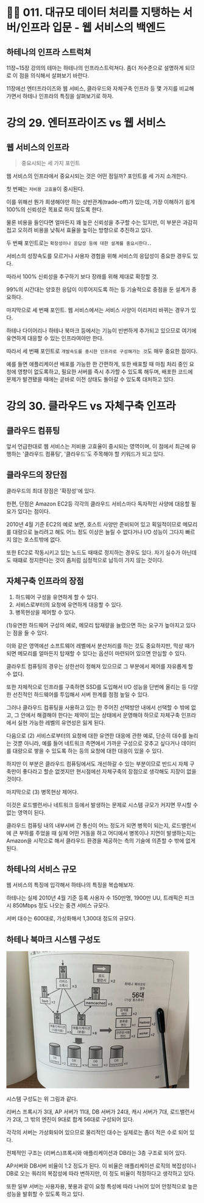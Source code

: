 # ✍🏻 011. 대규모 데이터 처리를 지탱하는 서버/인프라 입문 - 웹 서비스의 백엔드

## 하테나의 인프라 스트럭쳐
11장~15장 강의의 테마는 하테나의 인프라스트럭쳐다. 좀더 저수준으로 설명하게 되므로 이 점을 의식해서 살펴보기 바란다.

11장에선 엔터프라이즈와 웹 서비스, 클라우드와 자체구축 인프라 등 몇 가지를 비교해가면서 하테나 인프라의 특징을 살펴보기로 하자.

# 강의 29. 엔터프라이즈 vs 웹 서비스
## 웹 서비스의 인프라
> 중요시되는 세 가지 포인트

웹 서비스의 인프라에서 중요시되는 것은 어떤 점일까? 포인트를 세 가지 소개한다.

첫 번째는 `저비용 고효율`이 중시된다.

이를 위해선 뭔가 희생해야만 하는 상반관계(trade-off)가 있는데, 가장 이해하기 쉽게 100%의 신뢰성은 목표로 하지 않도록 한다.

물론 비용을 들인다면 얼마든지 꽤 높은 신뢰성을 추구할 수는 있지만, 이 부분은 과감히 접고 오히려 비용을 낮춰서 효율을 높이는 방향으로 추진하고 있다.

두 번째 포인트로는 `확장성이나 응답성 등에 대한 설계를 중요시한다.`. 

서비스의 성장속도를 모르거나 사용자 경험을 위해 서비스의 응답성이 중요한 경우도 있다.

따라서 100% 신뢰성을 추구하기 보다 장래를 위해 제대로 확장할 것.

99%의 시간대는 양호한 응답이 이루어지도록 하는 등 기술적으로 중점을 둔 설계가 중요하다.

마지막으로 세 번째 포인트. 웹 서비스에서는 서비스 사양이 이리저리 바뀌는 경우가 있다.

하테나 다이어리나 하테나 북마크 등에서는 기능이 빈번하게 추가되고 있으므로 여기에 유연하게 대응할 수 있는 인프라여야만 한다.

따라서 세 번째 포인트로 `개발속도를 중시한 인프라로 구성해가는 것`도 매우 중요한 점이다.

예를 들면 애플리케이션 배포를 가능한 한 간편하게, 또한 배포할 때 마침 처리 중인 요청에 영향이 없도록하고, 필요한 서버를 즉시 추가할 수 있도록 해두며, 배포한 코드에 문제가 발견됐을 때에는 곧바로 이전 상태도 돌아갈 수 있도록 대처하고 있다.

# 강의 30. 클라우드 vs 자체구축 인프라
## 클라우드 컴퓨팅
앞서 언급한대로 웹 서비스는 저비용 고효율이 중시되는 영역이며, 이 점에서 최근에 유행하는 '클라우드 컴퓨팅', '클라우드'도 주목해야 할 키워드가 되고 있다.

## 클라우드의 장단점
클라우드의 최대 장점은 '확장성'에 있다.

한편, 단점은 Amazon EC2등 각각의 클라우드 서비스마다 독자적인 사양에 대응할 필요가 있다는 점이다.

2010년 4월 기준 EC2의 예로 보면, 호스트 사양만 준비되어 있고 획일적이므로 메모리를 대량으로 늘리려고 해도 어느 정도 이상은 늘릴 수 없다거나 I/O 성능이 그다지 빠르지 않는 호스트밖에 없다.

또한 EC2로 작동시키고 있는 노드도 때때로 정지하는 경우도 있다. 자기 실수가 아닌데도 때떄로 정지한다는 것이 좀처럼 심정적으로 납득이 가지 않는 것이다.

## 자체구축 인프라의 장점
1. 하드웨어 구성을 유연하게 할 수 있다.
2. 서비스로부터의 요청에 유연하게 대응할 수 있다.
3. 병목현상을 제어할 수 있다.

(1)유연한 하드웨어 구성의 예로, 메모리 탑재량을 늘렸으면 하는 요구가 높아지고 있다는 점을 들 수 있다.

이와 같은 영역에선 소프트웨어 레벨에서 분산처리를 하는 것도 중요하지만, 막상 때가 되면 메모리를 얼마든지 탑재할 수 있다는 옵션이 마련되어 있으면 안심할 수 있다.

클라우트 컴퓨팅의 경우는 상한선이 정해져 있으므로 그 부분에서 제어를 자유롭게 할 수 없다.

또한 자체적으로 인프라를 구축하면 SSD를 도입해서 I/O 성능을 단번에 올리는 등 다양한 선진적인 하드웨어를 투입해서 서버 한계를 점점 높일 수 있다.

그러나 클라우드 컴퓨팅을 사용하고 있는 한 주어진 선택방안 내에서 선택할 수 밖에 없고, 그 안에서 해결해야 한다는 제약이 있는 상태에서 운영해야 하므로 자체구축 인프라에서 실현 가능한 레벨의 유연성은 잃게 된다.

다음으로 (2) 서비스로부터의 요청에 대한 유연한 대응에 관한 예로, 단순히 대수를 늘리는 것뿐 아니라, 예를 들어 네트워크 측면에서 가까운 구성으로 갖추고 싶다거나 데이터를 대량으로 쌓을 수 있도록 하는 등의 요청에 대한 대응이 있을 수 있다.

하지만 이 부분은 클라우드 컴퓨팅에서도 개선하갈 수 있는 부분이므로 반드시 자체 구축만이 좋다라고 할순 없겟지만 현시점에선 자체구축의 장점으로 생각해도 지장이 없을 것이다.

마지막으로 (3) 병목현상 제어다.

이것은 로드밸런서나 네트워크 등에서 발생하는 문제로 시스템 규모가 커지면 무시할 수 없는 영역이 된다.

클라우드 컴퓨팅 내의 내부서버 간 통신이 어느 정도가 되면 병목이 되는지, 로드밸런서에 큰 부하를 주었을 때 실제 어떤 거동을 하고 어디에서 병목이나 지연이 발생하는지는 Amazon을 시작으로 해서 클라우드 환경을 제공하는 측의 기술에 의존할 수 밖에 없게 된다.

## 하테나의 서비스 규모
웹 서비스의 특징에 입각해서 하테나의 특징을 복습해보자.

하테나는 실제 2010년 4월 기준 등록 사용자 수 150만명, 1900만 UU, 트래픽은 피크 시 850Mbps 정도 나오는 중견 서비스 규모다.

서버 대수는 600대로, 가상화해서 1,300대 정도의 규모다.

## 하테나 북마크 시스템 구성도
![img_18.png](images/img_18.png)

시스템 구성도는 위 그림과 같다.

리버스 프록시가 3대, AP 서버가 11대, DB 서버가 24대, 캐시 서버가 7대, 로드밸런서가 2대, 그 밖의 엔진이 9대로 합계 56대로 구성되어 있다.

각각의 서버는 가상화되어 있으므로 물리적인 대수는 실제로는 좀더 적은 수로 되어 있다.

전체적인 구조는 (리버스)프록시와 애플리케이션과 DB라는 3층 구조로 되어 있다.

AP서버와 DB서버 비율이 1:2 정도가 된다. 이 비율은 애플리케이션 로직의 복잡성이나 DB로 오는 쿼리의 복잡성에 따라 변하지만, 이 정도 비율이 적정하다고 생각하고 있다.

또한 일부 서버는 사용자용, 봇용과 같이 요청 특성에 따라 나뉘어 있어 안정적으로 높은 성능을 발휘할 수 있도록 하고 있다.

